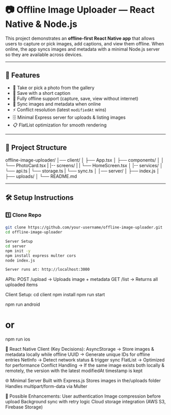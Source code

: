 # 📷 Offline Image Uploader — React Native & Node.js

This project demonstrates an **offline-first React Native app** that allows users to capture or pick images, add captions, and view them offline. When online, the app syncs images and metadata with a minimal Node.js server so they are available across devices.

---

## 🚀 Features
- 📸 Take or pick a photo from the gallery  
- 📝 Save with a short caption  
- 📴 Fully offline support (capture, save, view without internet)  
- 🔄 Sync images and metadata when online  
- ⚡ Conflict resolution (latest `modifiedAt` wins)  
- 🗄️ Minimal Express server for uploads & listing images  
- 📋 FlatList optimization for smooth rendering  

---

## 📂 Project Structure
offline-image-uploader/
│── client/
│ ├── App.tsx
│ ├── components/
│ │ └── PhotoCard.tsx
| |-- screens/
| | └── HomeScreen.tsx
│ |-- services/
│ └── api.ts
| └── storage.ts
| └── sync.ts
│
│── server/ 
│ ├── index.js
│ ├── uploads/
│
└── README.md

---

## 🛠 Setup Instructions

### 1️⃣ Clone Repo
```bash
git clone https://github.com/your-username/offline-image-uploader.git
cd offline-image-uploader

Server Setup
cd server
npm init -y
npm install express multer cors
node index.js

Server runs at: http://localhost:3000
```

APIs:
POST /upload → Uploads image + metadata
GET /list → Returns all uploaded items

Client Setup:
cd client
npm install
npm run start

npm run android
# or
npm run ios


📱 React Native Client (Key Decisions):
AsyncStorage → Store images & metadata locally while offline
UUID → Generate unique IDs for offline entries
NetInfo → Detect network status & trigger sync
FlatList → Optimized for performance
Conflict Handling → If the same image exists both locally & remotely, the version with the latest modifiedAt timestamp is kept

🌐 Minimal Server
Built with Express.js
Stores images in the/uploads folder
Handles multipart/form-data via Multer

🔮 Possible Enhancements:
User authentication
Image compression before upload
Background sync with retry logic
Cloud storage integration (AWS S3, Firebase Storage)
